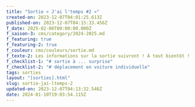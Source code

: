 ```yaml
---
title: "Sortie « J'ai l'temps #2 »"
created-on: 2023-12-07T04:01:25.613Z
published-on: 2023-12-07T04:15:33.456Z
f_date: 2025-02-06T00:00:00.000Z
f_saison-3: cms/category/2024-2025.md
f_featuring: true
f_featuring-2: true
f_couleur: cms/couleurs/sortie.md
f_texte-2: Les informations sur la sortie suivront ! À tout bientôt !
f_checklist-1: "# sortie à ... surprise"
f_checklist-2: "# déplacement en voiture individuelle"
tags: sorties
layout: "[sorties].html"
slug: sortie-jai-ltemps-2
updated-on: 2023-12-07T04:13:32.546Z
date: 2024-01-10T19:03:54.115Z
---
```

